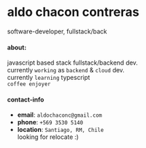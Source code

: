 # aldo chacon contreras
software-developer, fullstack/back

#### about:
javascript based stack fullstack/backend dev.\
currently `working` as `backend` & `cloud` dev.\
currently `learning` typescript\
`coffee enjoyer`

#### contact-info
- **email**: `aldochaconc@gmail.com`
- **phone**: `+569 3530 5140`
- **location**: `Santiago, RM, Chile`\
  looking for relocate :)
